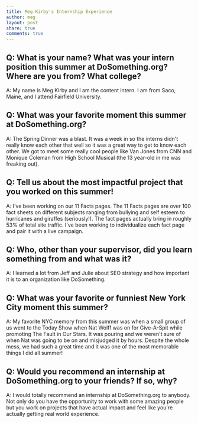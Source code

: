 ```yaml
---
title: Meg Kirby's Internship Experience
author: meg
layout: post
share: true
comments: true
---
```


## Q: What is your name? What was your intern position this summer at DoSomething.org? Where are you from? What college?

A: My name is Meg Kirby and I am the content intern. I am from Saco, Maine, and I attend Fairfield University.

## Q: What was your favorite moment this summer at DoSomething.org?

A: The Spring Dinner was a blast. It was a week in so the interns didn't really know each other that well so it was a great way to get to know each other. We got to meet some really cool people like Van Jones from CNN and Monique Coleman from High School Musical (the 13 year-old in me was freaking out).

## Q: Tell us about the most impactful project that you worked on this summer!

A: I've been working on our 11 Facts pages. The 11 Facts pages are over 100 fact sheets on different subjects ranging from bullying and self esteem to hurricanes and giraffes (seriously!). The fact pages actually bring in roughly 53% of total site traffic. I've been working to individualize each fact page and pair it with a live campaign.

## Q: Who, other than your supervisor, did you learn something from and what was it?

A: I learned a lot from Jeff and Julie about SEO strategy and how important it is to an organization like DoSomething.

## Q: What was your favorite or funniest New York City moment this summer?

A: My favorite NYC memory from this summer was when a small group of us went to the Today Show when Nat Wolff was on for Give-A-Spit while promoting The Fault in Our Stars. It was pouring and we weren't sure of when Nat was going to be on and misjudged it by hours. Despite the whole mess, we had such a great time and it was one of the most memorable things I did all summer!

## Q: Would you recommend an internship at DoSomething.org to your friends? If so, why?

A: I would totally recommend an internship at DoSomething.org to anybody. Not only do you have the opportunity to work with some amazing people but you work on projects that have actual impact and feel like you're actually getting real world experience. 
